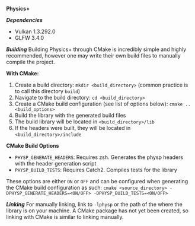 **Physics+**

***Dependencies***
* Vulkan 1.3.292.0
* GLFW 3.4.0

***Building***
Building Physics+ through CMake is incredibly simple and highly recommended, however one may write their own build files to manually compile the project.

****With CMake:****
1. Create a build directory: `mkdir <build_directory>` (common practice is to call this directory `build`)
2. Navigate to the build directory: `cd <build_directory>`
3. Create a CMake build configuration (see list of options below): `cmake .. <build_options>`
4. Build the library with the generated build files
5. The build library will be located in `<build_directory>/lib`
6. If the headers were built, they will be located in `<build_directory>/include`

****CMake Build Options****
* `PHYSP_GENERATE_HEADERS`: Requires zsh. Generates the physp headers with the header generation script
* `PHYSP_BUILD_TESTS`: Requires Catch2. Compiles tests for the library

These options are either `ON` or `OFF` and can be configured when generating the CMake build configuration as such: `cmake <source_directory> -DPHYSP_GENERATE_HEADERS=<ON/OFF> -DPHYSP_BUILD_TESTS=<ON/OFF>`

***Linking***
For manually linking, link to `-lphysp` or the path of the where the library is on your machine. A CMake package has not yet been created, so linking with CMake is similar to linking manually.
